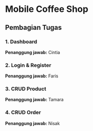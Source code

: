 # Mobile Coffee Shop

## Pembagian Tugas

### 1. **Dashboard**  
   **Penanggung jawab:** Cintia  

### 2. **Login & Register**  
   **Penanggung jawab:** Faris  

### 3. **CRUD Product**  
   **Penanggung jawab:** Tamara  

### 4. **CRUD Order**  
   **Penanggung jawab:** Nisak  